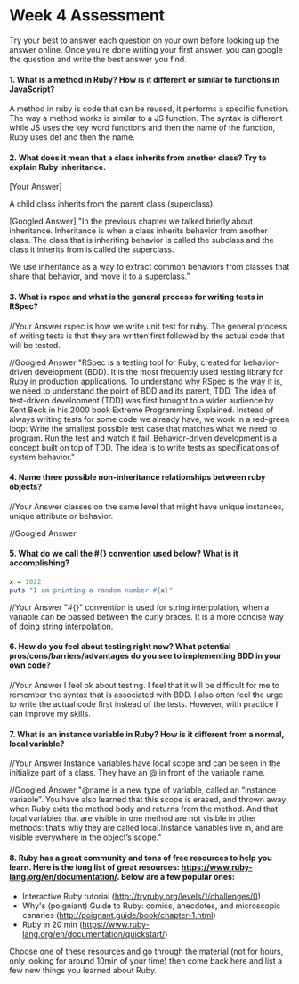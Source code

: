 # Week 4 Assessment

Try your best to answer each question on your own before looking up the answer online. Once you're done writing your first answer, you can google the question and write the best answer you find.


#### 1. What is a method in Ruby? How is it different or similar to functions in JavaScript?

A method in ruby is code that can be reused, it performs a specific function. The way a method works is similar to a JS function. The syntax is different while JS uses the key word functions and then the name of the function, Ruby uses def and then the name.

#### 2. What does it mean that a class inherits from another class? Try to explain Ruby inheritance.


[Your Answer]

A child class inherits from the parent class (superclass).


[Googled Answer]
"In the previous chapter we talked briefly about inheritance. Inheritance is when a class inherits behavior from another class. The class that is inheriting behavior is called the subclass and the class it inherits from is called the superclass.

We use inheritance as a way to extract common behaviors from classes that share that behavior, and move it to a superclass."


#### 3. What is rspec and what is the general process for writing tests in RSpec?

//Your Answer
rspec is how we write unit test for ruby. The general process of writing tests is that they are written first followed by the actual code that will be tested.

//Googled Answer
"RSpec is a testing tool for Ruby, created for behavior-driven development (BDD). It is the most frequently used testing library for Ruby in production applications. To understand why RSpec is the way it is, we need to understand the point of BDD and its parent, TDD. The idea of test-driven development (TDD) was first brought to a wider audience by Kent Beck in his 2000 book Extreme Programming Explained. Instead of always writing tests for some code we already have, we work in a red-green loop:
Write the smallest possible test case that matches what we need to program.
Run the test and watch it fail.  Behavior-driven development is a concept built on top of TDD. The idea is to write tests as specifications of system behavior."

#### 4. Name three possible non-inheritance relationships between ruby objects?

//Your Answer
classes on the same level that might have unique instances, unique attribute or behavior.

//Googled Answer


#### 5. What do we call the #{} convention used below? What is it accomplishing?

```ruby
x = 1022
puts "I am printing a random number #{x}"
```
//Your Answer
"#{}" convention is used for string interpolation, when a variable can be passed between the curly braces. It is a more concise way of doing string interpolation.

#### 6. How do you feel about testing right now? What potential pros/cons/barriers/advantages do you see to implementing BDD in your own code?

//Your Answer
I feel ok about testing. I feel that it will be difficult for me to remember the syntax that is associated with BDD. I also often feel the urge to write the actual code first instead of the tests. However, with practice I can improve my skills.


#### 7. What is an instance variable in Ruby? How is it different from a normal, local variable?

//Your Answer
Instance variables have local scope and can be seen in the initialize part of a class. They have an @ in front of the variable name.

//Googled Answer
"@name is a new type of variable, called an “instance variable”. You have also learned that this scope is erased, and thrown away when Ruby exits the method body and returns from the method. And that local variables that are visible in one method are not visible in other methods: that’s why they are called local.Instance variables live in, and are visible everywhere in the object’s scope."


#### 8. Ruby has a great community and tons of free resources to help you learn. Here is the long list of great resources: https://www.ruby-lang.org/en/documentation/. Below are a few popular ones:
- Interactive Ruby tutorial (http://tryruby.org/levels/1/challenges/0)
- Why's (poigniant) Guide to Ruby: comics, anecdotes, and microscopic canaries (http://poignant.guide/book/chapter-1.html)
- Ruby in 20 min (https://www.ruby-lang.org/en/documentation/quickstart/)


Choose one of these resources and go through the material (not for hours, only looking for around 10min of your time) then come back here and list a few new things you learned about Ruby.
